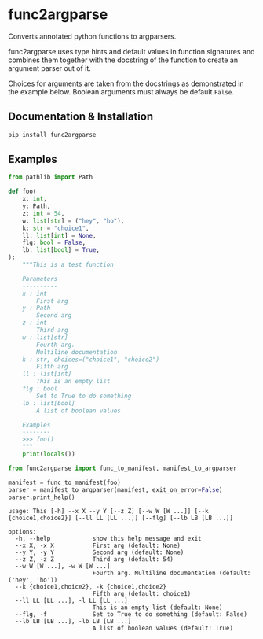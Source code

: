 # func2argparse

Converts annotated python functions to argparsers.

func2argparse uses type hints and default values in function signatures and combines them together with
the docstring of the function to create an argument parser out of it.

Choices for arguments are taken from the docstrings as demonstrated in the example below.
Boolean arguments must always be default `False`.

## Documentation & Installation

```sh
pip install func2argparse
```

## Examples

```py
from pathlib import Path

def foo(
    x: int,
    y: Path,
    z: int = 54,
    w: list[str] = ("hey", "ho"),
    k: str = "choice1",
    ll: list[int] = None,
    flg: bool = False,
    lb: list[bool] = True,
):
    """This is a test function

    Parameters
    ----------
    x : int
        First arg
    y : Path
        Second arg
    z : int
        Third arg
    w : list[str]
        Fourth arg.
        Multiline documentation
    k : str, choices=("choice1", "choice2")
        Fifth arg
    ll : list[int]
        This is an empty list
    flg : bool
        Set to True to do something
    lb : list[bool]
        A list of boolean values

    Examples
    --------
    >>> foo()
    """
    print(locals())

from func2argparse import func_to_manifest, manifest_to_argparser

manifest = func_to_manifest(foo)
parser = manifest_to_argparser(manifest, exit_on_error=False)
parser.print_help()
```

```
usage: This [-h] --x X --y Y [--z Z] [--w W [W ...]] [--k {choice1,choice2}] [--ll LL [LL ...]] [--flg] [--lb LB [LB ...]]

options:
  -h, --help            show this help message and exit
  --x X, -x X           First arg (default: None)
  --y Y, -y Y           Second arg (default: None)
  --z Z, -z Z           Third arg (default: 54)
  --w W [W ...], -w W [W ...]
                        Fourth arg. Multiline documentation (default: ('hey', 'ho'))
  --k {choice1,choice2}, -k {choice1,choice2}
                        Fifth arg (default: choice1)
  --ll LL [LL ...], -l LL [LL ...]
                        This is an empty list (default: None)
  --flg, -f             Set to True to do something (default: False)
  --lb LB [LB ...], -lb LB [LB ...]
                        A list of boolean values (default: True)
```
